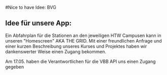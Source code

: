 #Nice to have Idee: BVG

## Idee für unsere App:
Ein Abfahrplan für die Stationen an den jeweiligen HTW Campusen kann in unseren "Homescreen" AKA THE GRID.
Mit einer freundlichen Anfrage und einer kurzen Beschreibung unseres Kurses und Projektes haben wir dankenswerter Weise einen Zugang bekommen. 

Am 17.05. haben die Verantwortlichen für die VBB API uns einen Zugang gegeben
